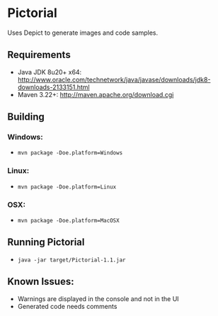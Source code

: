 Pictorial
=========

Uses Depict to generate images and code samples.

## Requirements

* Java JDK 8u20+ x64: http://www.oracle.com/technetwork/java/javase/downloads/jdk8-downloads-2133151.html
* Maven 3.22+: http://maven.apache.org/download.cgi

## Building

### Windows:

* `mvn package -Doe.platform=Windows`

### Linux:

* `mvn package -Doe.platform=Linux`

### OSX:

* `mvn package -Doe.platform=MacOSX`

## Running Pictorial

* `java -jar target/Pictorial-1.1.jar`

## Known Issues:

* Warnings are displayed in the console and not in the UI
* Generated code needs comments
